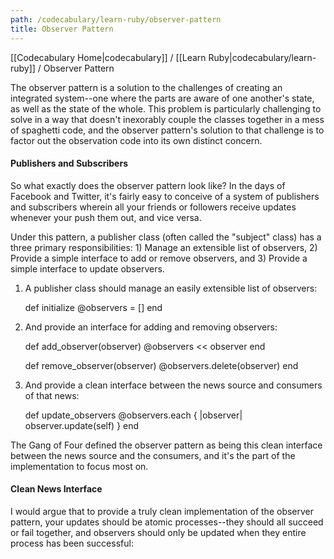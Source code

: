 ```yaml
---
path: /codecabulary/learn-ruby/observer-pattern
title: Observer Pattern
---
```

[[Codecabulary Home|codecabulary]] / [[Learn Ruby|codecabulary/learn-ruby]] / Observer Pattern

<!-- ---title: Observer Pattern -->

The observer pattern is a solution to the challenges of creating an integrated system--one where the parts are aware of one another's state, as well as the state of the whole. This problem is particularly challenging to solve in a way that doesn't inexorably couple the classes together in a mess of spaghetti code, and the observer pattern's solution to that challenge is to factor out the observation code into its own distinct concern.

#### Publishers and Subscribers

So what exactly does the observer pattern look like? In the days of Facebook and Twitter, it's fairly easy to conceive of a system of publishers and subscribers wherein all your friends or followers receive updates whenever your push them out, and vice versa. 

Under this pattern, a publisher class (often called the "subject" class) has a three primary responsibilities: 1) Manage an extensible list of observers, 2) Provide a simple interface to add or remove observers, and 3) Provide a simple interface to update observers. 

1) A publisher class should manage an easily extensible list of observers:

	def initialize
		@observers = []
	end
	
2) And provide an interface for adding and removing observers:

	def add_observer(observer)
		@observers << observer
	end
	
	def remove_observer(observer)
		@observers.delete(observer)
	end
	
3) And provide a clean interface between the news source and consumers of that news:

	def update_observers
		@observers.each { |observer| observer.update(self) }
	end
	
The Gang of Four defined the observer pattern as being this clean interface between the news source and the consumers, and it's the part of the implementation to focus most on. 

#### Clean News Interface

I would argue that to provide a truly clean implementation of the observer pattern, your updates should be atomic processes--they should all succeed or fail together, and observers should only be updated when they entire process has been successful:


